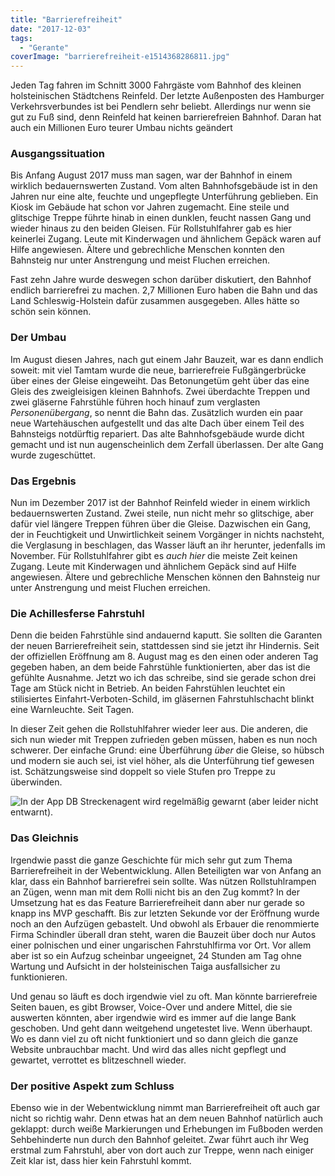 ```yaml
---
title: "Barrierefreiheit"
date: "2017-12-03"
tags:
  - "Gerante"
coverImage: "barrierefreiheit-e1514368286811.jpg"
---
```


Jeden Tag fahren im Schnitt 3000 Fahrgäste vom Bahnhof des kleinen holsteinischen Städtchens Reinfeld. Der letzte Außenposten des Hamburger Verkehrsverbundes ist bei Pendlern sehr beliebt. Allerdings nur wenn sie gut zu Fuß sind, denn Reinfeld hat keinen barrierefreien Bahnhof. Daran hat auch ein Millionen Euro teurer Umbau nichts geändert

### Ausgangssituation

Bis Anfang August 2017 muss man sagen, war der Bahnhof in einem wirklich bedauernswerten Zustand. Vom alten Bahnhofsgebäude ist in den Jahren nur eine alte, feuchte und ungepflegte Unterführung geblieben. Ein Kiosk im Gebäude hat schon vor Jahren zugemacht. Eine steile und glitschige Treppe führte hinab in einen dunklen, feucht nassen Gang und wieder hinaus zu den beiden Gleisen. Für Rollstuhlfahrer gab es hier keinerlei Zugang. Leute mit Kinderwagen und ähnlichem Gepäck waren auf Hilfe angewiesen. Ältere und gebrechliche Menschen konnten den Bahnsteig nur unter Anstrengung und meist Fluchen erreichen.

Fast zehn Jahre wurde deswegen schon darüber diskutiert, den Bahnhof endlich barrierefrei zu machen. 2,7 Millionen Euro haben die Bahn und das Land Schleswig-Holstein dafür zusammen ausgegeben. Alles hätte so schön sein können.

### Der Umbau

Im August diesen Jahres, nach gut einem Jahr Bauzeit, war es dann endlich soweit: mit viel Tamtam wurde die neue, barrierefreie Fußgängerbrücke über eines der Gleise eingeweiht. Das Betonungetüm geht über das eine Gleis des zweigleisigen kleinen Bahnhofs. Zwei überdachte Treppen und zwei gläserne Fahrstühle führen hoch hinauf zum verglasten _Personenübergang_, so nennt die Bahn das. Zusätzlich wurden ein paar neue Wartehäuschen aufgestellt und das alte Dach über einem Teil des Bahnsteigs notdürftig repariert. Das alte Bahnhofsgebäude wurde dicht gemacht und ist nun augenscheinlich dem Zerfall überlassen. Der alte Gang wurde zugeschüttet.

### Das Ergebnis

Nun im Dezember 2017 ist der Bahnhof Reinfeld wieder in einem wirklich bedauernswerten Zustand. Zwei steile, nun nicht mehr so glitschige, aber dafür viel längere Treppen führen über die Gleise. Dazwischen ein Gang, der in Feuchtigkeit und Unwirtlichkeit seinem Vorgänger in nichts nachsteht, die Verglasung in beschlagen, das Wasser läuft an ihr herunter, jedenfalls im November. Für Rollstuhlfahrer gibt es _auch hier_ die meiste Zeit keinen Zugang. Leute mit Kinderwagen und ähnlichem Gepäck sind auf Hilfe angewiesen. Ältere und gebrechliche Menschen können den Bahnsteig nur unter Anstrengung und meist Fluchen erreichen.

### Die Achillesferse Fahrstuhl

Denn die beiden Fahrstühle sind andauernd kaputt. Sie sollten die Garanten der neuen Barrierefreiheit sein, stattdessen sind sie jetzt ihr Hindernis. Seit der offiziellen Eröffnung am 8. August mag es den einen oder anderen Tag gegeben haben, an dem beide Fahrstühle funktionierten, aber das ist die gefühlte Ausnahme. Jetzt wo ich das schreibe, sind sie gerade schon drei Tage am Stück nicht in Betrieb. An beiden Fahrstühlen leuchtet ein stilisiertes Einfahrt-Verboten-Schild, im gläsernen Fahrstuhlschacht blinkt eine Warnleuchte. Seit Tagen.

In dieser Zeit gehen die Rollstuhlfahrer wieder leer aus. Die anderen, die sich nun wieder mit Treppen zufrieden geben müssen, haben es nun noch schwerer. Der einfache Grund: eine Überführung _über_ die Gleise, so hübsch und modern sie auch sei, ist viel höher, als die Unterführung tief gewesen ist. Schätzungsweise sind doppelt so viele Stufen pro Treppe zu überwinden.

![In der App DB Streckenagent wird regelmäßig gewarnt (aber leider nicht entwarnt).](/images/58F8D4D7-9C59-42D7-AFAD-50BD189F80A3.jpeg)

### Das Gleichnis

Irgendwie passt die ganze Geschichte für mich sehr gut zum Thema Barrierefreiheit in der Webentwicklung. Allen Beteiligten war von Anfang an klar, dass ein Bahnhof barrierefrei sein sollte. Was nützen Rollstuhlrampen an Zügen, wenn man mit dem Rolli nicht bis an den Zug kommt? In der Umsetzung hat es das Feature Barrierefreiheit dann aber nur gerade so knapp ins MVP geschafft. Bis zur letzten Sekunde vor der Eröffnung wurde noch an den Aufzügen gebastelt. Und obwohl als Erbauer die renommierte Firma Schindler überall dran steht, waren die Bauzeit über doch nur Autos einer polnischen und einer ungarischen Fahrstuhlfirma vor Ort. Vor allem aber ist so ein Aufzug scheinbar ungeeignet, 24 Stunden am Tag ohne Wartung und Aufsicht in der holsteinischen Taiga ausfallsicher zu funktionieren.

Und genau so läuft es doch irgendwie viel zu oft. Man könnte barrierefreie Seiten bauen, es gibt Browser, Voice-Over und andere Mittel, die sie auswerten könnten, aber irgendwie wird es immer auf die lange Bank geschoben. Und geht dann weitgehend ungetestet live. Wenn überhaupt. Wo es dann viel zu oft nicht funktioniert und so dann gleich die ganze Website unbrauchbar macht. Und wird das alles nicht gepflegt und gewartet, verrottet es blitzeschnell wieder.

### Der positive Aspekt zum Schluss

Ebenso wie in der Webentwicklung nimmt man Barrierefreiheit oft auch gar nicht so richtig wahr. Denn etwas hat an dem neuen Bahnhof natürlich auch geklappt: durch weiße Markierungen und Erhebungen im Fußboden werden Sehbehinderte nun durch den Bahnhof geleitet. Zwar führt auch ihr Weg erstmal zum Fahrstuhl, aber von dort auch zur Treppe, wenn nach einiger Zeit klar ist, dass hier kein Fahrstuhl kommt.
